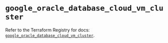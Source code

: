 # `google_oracle_database_cloud_vm_cluster`

Refer to the Terraform Registry for docs: [`google_oracle_database_cloud_vm_cluster`](https://registry.terraform.io/providers/hashicorp/google-beta/6.20.0/docs/resources/google_oracle_database_cloud_vm_cluster).
